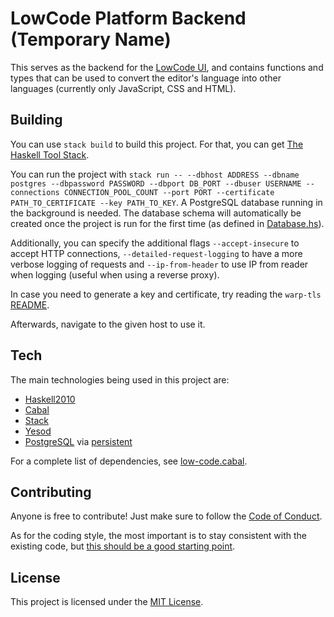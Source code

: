 # LowCode Platform Backend (Temporary Name)
This serves as the backend for the [LowCode UI](https://github.com/BrunoCaputo/low-code-ui), and contains functions and types that can be used to convert the editor's language into other languages (currently only JavaScript, CSS and HTML).

## Building
You can use `stack build` to build this project. For that, you can get [The Haskell Tool Stack](https://docs.haskellstack.org/en/stable/install_and_upgrade/).

You can run the project with `stack run -- --dbhost ADDRESS --dbname postgres --dbpassword PASSWORD --dbport DB_PORT --dbuser USERNAME --connections CONNECTION_POOL_COUNT --port PORT --certificate PATH_TO_CERTIFICATE --key PATH_TO_KEY`. A PostgreSQL database running in the background is needed. The database schema will automatically be created once the project is run for the first time (as defined in [Database.hs](https://github.com/heitor-lassarote/low-code/blob/master/app/Database.hs#L25#L33)).

Additionally, you can specify the additional flags `--accept-insecure` to accept HTTP connections, `--detailed-request-logging` to have a more verbose logging of requests and `--ip-from-header` to use IP from reader when logging (useful when using a reverse proxy).

In case you need to generate a key and certificate, try reading the `warp-tls` [README](https://github.com/yesodweb/wai/blob/50d7a20ca31b9ff36b208ac2cb343c0821a93b25/warp-tls/README.md).

Afterwards, navigate to the given host to use it.

## Tech
The main technologies being used in this project are:
* [Haskell2010](https://www.haskell.org/)
* [Cabal](https://github.com/haskell/cabal)
* [Stack](https://github.com/commercialhaskell/stack)
* [Yesod](https://www.yesodweb.com/)
* [PostgreSQL](https://www.postgresql.org/) via [persistent](https://github.com/yesodweb/persistent)

For a complete list of dependencies, see [low-code.cabal](https://github.com/heitor-lassarote/low-code/blob/master/low-code.cabal).

## Contributing

Anyone is free to contribute! Just make sure to follow the [Code of Conduct](https://github.com/heitor-lassarote/low-code/blob/master/CODE_OF_CONDUCT.md).

As for the coding style, the most important is to stay consistent with the existing code, but [this should be a good starting point](https://github.com/tibbe/haskell-style-guide/blob/master/haskell-style.md).

## License
This project is licensed under the [MIT License](https://github.com/heitor-lassarote/low-code/blob/master/LICENSE).
